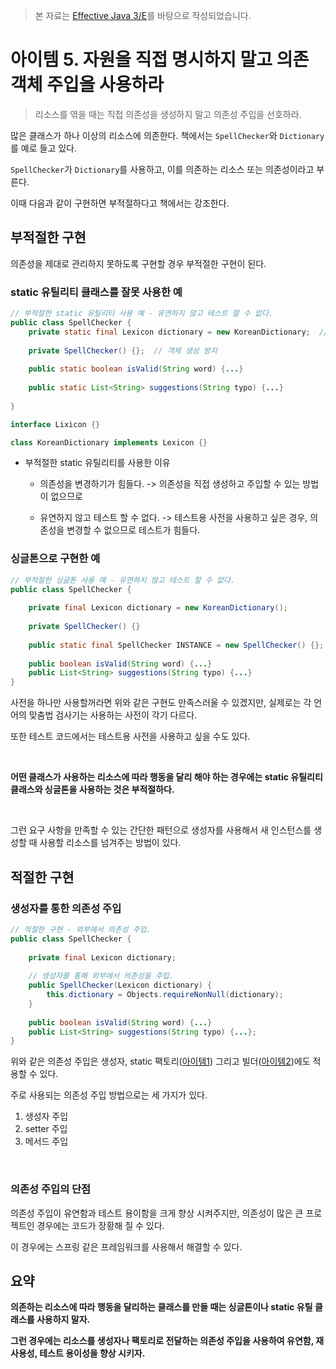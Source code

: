 > 본 자료는 [Effective Java 3/E]()를 바탕으로 작성되었습니다.

# 아이템 5. 자원을 직접 명시하지 말고 의존 객체 주입을 사용하라

> 리소스를 엮을 때는 직접 의존성을 생성하지 말고 의존성 주입을 선호하라.

많은 클래스가 하나  이상의 리소스에 의존한다. 책에서는 `SpellChecker`와 `Dictionary`를 예로 들고 있다.

`SpellChecker`가 `Dictionary`를 사용하고, 이를 의존하는 리소스 또는 의존성이라고 부른다. 

이때 다음과 같이 구현하면 부적절하다고 책에서는 강조한다.



## 부적절한 구현

의존성을 제대로 관리하지 못하도록 구현할 경우 부적절한 구현이 된다.



### static 유틸리티 클래스를 잘못 사용한 예

```java
// 부적절한 static 유틸리티 사용 예 - 유연하지 않고 테스트 할 수 없다.
public class SpellChecker {
    private static final Lexicon dictionary = new KoreanDictionary;  // 의존성 직접 생성
  
    private SpellChecker() {};  // 객체 생성 방지
  
    public static boolean isValid(String word) {...}
  
    public static List<String> suggestions(String typo) {...}
  
}

interface Lixicon {}

class KoreanDictionary implements Lexicon {}
```

* 부적절한 static 유틸리티를 사용한 이유

  * 의존성을 변경하기가 힘들다. -> 의존성을 직접 생성하고 주입할 수 있는 방법이 없으므로

  * 유연하지 않고 테스트 할 수 없다. -> 테스트용 사전을 사용하고 싶은 경우, 의존성을 변경할 수 없으므로 테스트가 힘들다.



### 싱글톤으로 구현한 예

```java
// 부적절한 싱글톤 사용 예 - 유연하지 않고 테스트 할 수 없다.
public class SpellChecker {
  
    private final Lexicon dictionary = new KoreanDictionary();
  
    private SpellChecker() {}
  
    public static final SpellChecker INSTANCE = new SpellChecker() {};
  
    public boolean isValid(String word) {...}
    public List<String> suggestions(String typo) {...}
}
```

사전을 하나만 사용할꺼라면 위와 같은 구현도 만족스러울 수 있겠지만, 실제로는 각 언어의 맞춤법 검사기는 사용하는 사전이 각기 다르다. 

또한 테스트 코드에서는 테스트용 사전을 사용하고 싶을 수도 있다.

<br>

**어떤 클래스가 사용하는 리소스에 따라 행동을 달리 해야 하는 경우에는 static 유틸리티 클래스와 싱글톤을 사용하는 것은 부적절하다.**

<br>

그런 요구 사항을 만족할 수 있는 간단한 패턴으로 생성자를 사용해서 새 인스턴스를 생성할 때 사용할 리소스를 넘겨주는 방법이 있다.



## 적절한 구현



### 생성자를 통한 의존성 주입

```java
// 적절한 구현 - 외부에서 의존성 주입.
public class SpellChecker {
  
    private final Lexicon dictionary;
  
  	// 생성자를 통해 외부에서 의존성을 주입.
    public SpellChecker(Lexicon dictionary) {
        this.dictionary = Objects.requireNonNull(dictionary);
    }
  
  	public boolean isValid(String word) {...}
  	public List<String> suggestions(String typo) {...};
}
```

위와 같은 의존성 주입은 생성자, static 팩토리([아이템1]()) 그리고 빌더([아이템2]())에도 적용할 수 있다.

주로 사용되는 의존성 주입 방법으로는 세 가지가 있다.

1. 생성자 주입
2. setter 주입
3. 메서드 주입

<br>



### 의존성 주입의 단점

의존성 주입이 유연함과 테스트 용이함을 크게 향상 시켜주지만, 의존성이 많은 큰 프로젝트인 경우에는 코드가 장황해 질 수 있다.

이 경우에는 스프링 같은 프레임워크를 사용해서 해결할 수 있다.



## 요약

**의존하는 리소스에 따라 행동을 달리하는 클래스를 만들 때는 싱글톤이나 static 유틸 클래스를 사용하지 말자.** 

**그런 경우에는 리소스를 생성자나 팩토리로 전달하는 의존성 주입을 사용하여 유연함, 재사용성, 테스트 용이성을 향상 시키자.**



